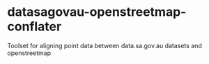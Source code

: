 datasagovau-openstreetmap-conflater
===================================

Toolset for aligning point data between data.sa.gov.au datasets and openstreetmap
